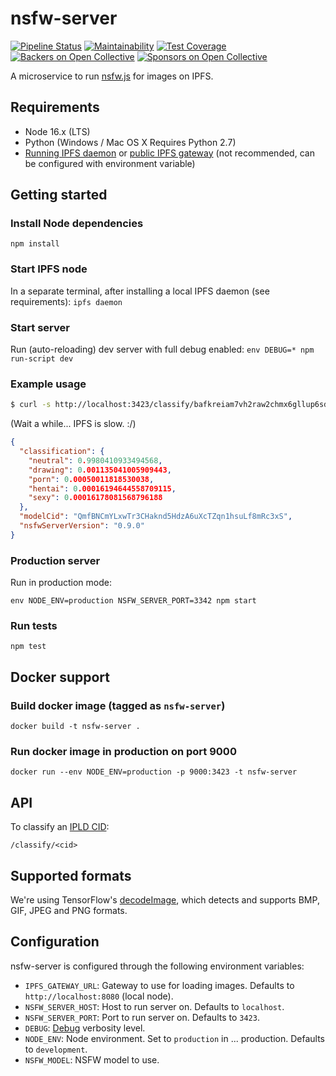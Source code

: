 # nsfw-server
[![Pipeline Status](https://gitlab.com/ipfs-search.com/nsfw-server/badges/main/pipeline.svg)](https://gitlab.com/ipfs-search.com/nsfw-server/-/commits/main)
[![Maintainability](https://api.codeclimate.com/v1/badges/21a5f471fb41d6c57eec/maintainability)](https://codeclimate.com/github/ipfs-search/nsfw-server/maintainability)
[![Test Coverage](https://api.codeclimate.com/v1/badges/21a5f471fb41d6c57eec/test_coverage)](https://codeclimate.com/github/ipfs-search/nsfw-server/test_coverage)
[![Backers on Open Collective](https://opencollective.com/ipfs-search/backers/badge.svg)](#backers)
[![Sponsors on Open Collective](https://opencollective.com/ipfs-search/sponsors/badge.svg)](#sponsors)

A microservice to run [nsfw.js](https://nsfwjs.com/) for images on IPFS.

## Requirements
* Node 16.x (LTS)
* Python (Windows / Mac OS X Requires Python 2.7)
* [Running IPFS daemon](https://docs.ipfs.io/how-to/command-line-quick-start/#command-line-quick-start) or [public IPFS gateway](https://docs.ipfs.io/concepts/ipfs-gateway/#gateway-providers) (not recommended, can be configured with environment variable)

## Getting started
### Install Node dependencies
`npm install`

### Start IPFS node
In a separate terminal, after installing a local IPFS daemon (see requirements):
`ipfs daemon`

### Start server
Run (auto-reloading) dev server with full debug enabled:
`env DEBUG=* npm run-script dev`

### Example usage

```sh
$ curl -s http://localhost:3423/classify/bafkreiam7vh2raw2chmx6gllup6sd32xsicwus2riglpjtzlygz4lzmxbm | jq
```
(Wait a while... IPFS is slow. :/)

```json
{
  "classification": {
    "neutral": 0.9980410933494568,
    "drawing": 0.001135041005909443,
    "porn": 0.00050011818530038,
    "hentai": 0.00016194644558709115,
    "sexy": 0.00016178081568796188
  },
  "modelCid": "QmfBNCmYLxwTr3CHaknd5HdzA6uXcTZqn1hsuLf8mRc3xS",
  "nsfwServerVersion": "0.9.0"
}
```

### Production server
Run in production mode:

`env NODE_ENV=production NSFW_SERVER_PORT=3342 npm start`

### Run tests
`npm test`

## Docker support
### Build docker image (tagged as `nsfw-server`)

`docker build -t nsfw-server .`

### Run docker image in production on port 9000
`docker run --env NODE_ENV=production -p 9000:3423 -t nsfw-server`

## API
To classify an [IPLD CID](https://docs.ipfs.io/concepts/content-addressing/):

`/classify/<cid>`

## Supported formats
We're using TensorFlow's [decodeImage](https://js.tensorflow.org/api_node/1.2.7/#node.decodeImage), which detects and supports BMP, GIF, JPEG and PNG formats.

## Configuration
nsfw-server is configured through the following environment variables:
* `IPFS_GATEWAY_URL`: Gateway to use for loading images. Defaults to `http://localhost:8080` (local node).
* `NSFW_SERVER_HOST`: Host to run server on. Defaults to `localhost`.
* `NSFW_SERVER_PORT`: Port to run server on. Defaults to `3423`.
* `DEBUG`: [Debug](https://www.npmjs.com/package/debug) verbosity level.
* `NODE_ENV`: Node environment. Set to `production` in ... production. Defaults to `development`.
* `NSFW_MODEL`: NSFW model to use.
